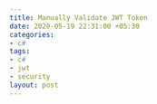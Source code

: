 ```yaml
---
title: Manually Validate JWT Token
date: 2020-05-19 22:31:00 +05:30
categories:
- c#
tags:
- c#
- jwt
- security
layout: post
---
```


